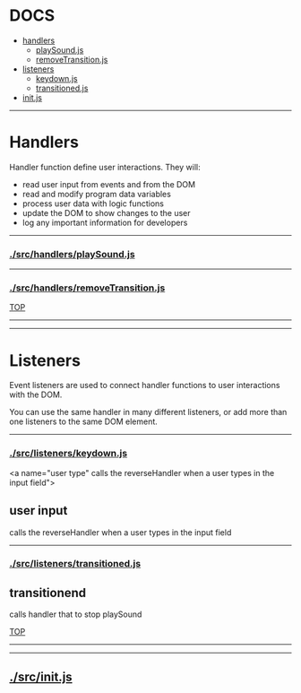 <!-- BEGIN TITLE -->

# DOCS

<!-- END TITLE -->

<!-- BEGIN TOC -->

- [handlers](#handlers)
  - [playSound.js](#srchandlersplaySoundjs)
  - [removeTransition.js](#srchandlersremoveTransitionjs)
- [listeners](#listeners)
  - [keydown.js](#srclistenerskeydownjs)
  - [transitioned.js](#srclistenerstransitionedjs)
- [init.js](#srcinitjs)

<!-- END TOC -->

<!-- BEGIN DOCS -->

---

# Handlers

Handler function define user interactions. They will:

- read user input from events and from the DOM
- read and modify program data variables
- process user data with logic functions
- update the DOM to show changes to the user
- log any important information for developers

---

### [./src/handlers/playSound.js](./src/handlers/playSound.js?study)

---

### [./src/handlers/removeTransition.js](./src/handlers/removeTransition.js?study)

[TOP](#DOCS)

---

---

# Listeners

Event listeners are used to connect handler functions to user interactions with the DOM.

You can use the same handler in many different listeners, or add more than one listeners to the same DOM element.

---

### [./src/listeners/keydown.js](./src/listeners/keydown.js?study)

<a name="user type"
calls the reverseHandler when a user types in the input field"></a>

## user input

calls the reverseHandler when a user types in the input field

---

### [./src/listeners/transitioned.js](./src/listeners/transitioned.js?study)

<a name="change separator
calls handler that changes the mirror-arts separator"></a>

## transitionend

calls handler that to stop playSound

[TOP](#DOCS)

---

---

## [./src/init.js](./src/init.js?study)

<!-- END DOCS -->
